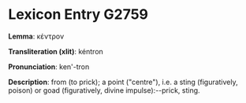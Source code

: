 # Lexicon Entry G2759

**Lemma**: κέντρον

**Transliteration (xlit)**: kéntron

**Pronunciation**: ken'-tron

**Description**:
from  (to prick); a point ("centre"), i.e. a sting (figuratively, poison) or goad (figuratively, divine impulse):--prick, sting.
